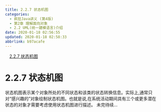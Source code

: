 ```yaml
---
title: 2.2.7 状态机图
categories: 
  - 疯狂Java讲义 (第4版)
  - 第2章 理解面向对象
  - 2.2 UML(统一建模语言)介绍
date: 2020-01-18 02:56:55
updated: 2020-01-18 02:58:33
abbrlink: b97acafe
---
```

<div id='my_toc'><a href="/JavaReadingNotes/b97acafe/#2-2-7-状态机图" class="header_1">2.2.7 状态机图</a><br></div>
<style>.header_1{margin-left: 1em;}.header_2{margin-left: 2em;}.header_3{margin-left: 3em;}.header_4{margin-left: 4em;}.header_5{margin-left: 5em;}.header_6{margin-left: 6em;}</style>
<!--more-->
<script>if (navigator.platform.search('arm')==-1){document.getElementById('my_toc').style.display = 'none';}var e,p = document.getElementsByTagName('p');while (p.length>0) {e = p[0];e.parentElement.removeChild(e);}</script>

<!--end-->
# 2.2.7 状态机图
状态机图表示某个对象所处的不同状态和该类的状态转换信息。实际上,通常只对“感兴趣的”对象绘制状态机图。也就是说,在系统活动期间具有三个或更多潜在状态的对象才需要考虑使用状态机图进行描述。
未完待续...
